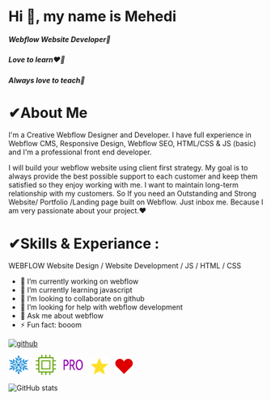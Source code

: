 # Hi 👋, my name is Mehedi
##### Webflow Website Developer👑
##### Love to learn❤🙌
##### Always love to teach📖

#  ✔About Me
I'm a Creative Webflow Designer and Developer. I have full experience in Webflow CMS, Responsive Design, Webflow SEO, HTML/CSS & JS (basic) and I'm a professional front end developer.

I will build your webflow website using client first strategy. My goal is to always provide the best possible support to each customer and keep them satisfied so they enjoy working with me. I want to maintain long-term relationship with my customers. So If you need an Outstanding and Strong Website/ Portfolio /Landing page built on Webflow. Just inbox me. Because I am very passionate about your project.❤

# ✔Skills & Experiance : 
WEBFLOW Website Design / Website Development / JS / HTML / CSS

- 🔭 I’m currently working on webflow 
- 🌱 I’m currently learning javascript 
- 👯 I’m looking to collaborate on github 
- 🤔 I’m looking for help with webflow development 
- 💬 Ask me about webflow 
- ⚡ Fun fact: booom 


[<img src='https://cdn.jsdelivr.net/npm/simple-icons@3.0.1/icons/github.svg' alt='github' height='40'>](https://github.com/mehediNotes)  

<a href='https://archiveprogram.github.com/'><img src='https://raw.githubusercontent.com/acervenky/animated-github-badges/master/assets/acbadge.gif' width='40' height='40'></a> <a href='https://docs.github.com/en/developers'><img src='https://raw.githubusercontent.com/acervenky/animated-github-badges/master/assets/devbadge.gif' width='40' height='40'></a> <a href='https://github.com/pricing'><img src='https://raw.githubusercontent.com/acervenky/animated-github-badges/master/assets/pro.gif' width='40' height='40'></a> <a href='https://stars.github.com/'><img src='https://raw.githubusercontent.com/acervenky/animated-github-badges/master/assets/starbadge.gif' width='35' height='35'></a> <a href='https://docs.github.com/en/github/supporting-the-open-source-community-with-github-sponsors'><img src='https://raw.githubusercontent.com/acervenky/animated-github-badges/master/assets/sponsorbadge.gif' width='35' height='35'></a> 

![GitHub stats](https://github-readme-stats.vercel.app/api?username=mehediNotes&show_icons=true)  

